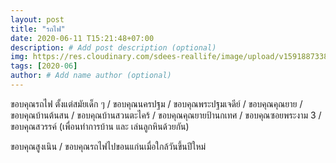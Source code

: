 ```yaml
---
layout: post
title: "รถไฟ"
date: 2020-06-11 T15:21:48+07:00
description: # Add post description (optional)
img: https://res.cloudinary.com/sdees-reallife/image/upload/v1591887338/IMG_2291.jpg # Add image post (optional)
tags: [2020-06]
author: # Add name author (optional)
---
```

ขอบคุณรถไฟ ตั้งแต่สมัยเด็ก ๆ / ขอบคุณนครปฐม / ขอบคุณพระปฐมเจดีย์ / ขอบคุณคุณยาย / ขอบคุณบ้านต้นสน / ขอบคุณบ้านสวนตะไคร้ / ขอบคุณคุณยายป้านกเทศ / ขอบคุณซอยพระงาม 3 / ขอบคุณสวรรค์ (เพื่อนทำการบ้าน และ เล่นลูกหินด้วยกัน)

<i class="fa fa-child" style="color:plum"></i>

ขอบคุณสูงเนิน / ขอบคุณรถไฟไปขอนแก่นเมื่อใกล้วันขึ้นปีใหม่
